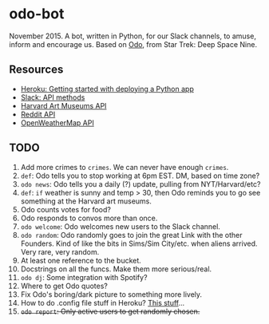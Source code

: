 odo-bot
=======

November 2015. A bot, written in Python, for our Slack channels, to amuse, inform and encourage us. Based on [Odo](https://en.wikipedia.org/wiki/Odo_%28Star_Trek%29), from Star Trek: Deep Space Nine.

## Resources
* [Heroku: Getting started with deploying a Python app](https://devcenter.heroku.com/articles/getting-started-with-python#introduction)
* [Slack: API methods](https://api.slack.com/methods)
* [Harvard Art Museums API](http://www.harvardartmuseums.org/collections/api)
* [Reddit API](https://www.reddit.com/dev/api)
* [OpenWeatherMap API](http://openweathermap.org/api)


## TODO
1. Add more crimes to `crimes`. We can never have enough `crimes`.
2. `def`: Odo tells you to stop working at 6pm EST. DM, based on time zone?
3. `odo news`: Odo tells you a daily (?) update, pulling from NYT/Harvard/etc?
4. `def`: `if` weather is sunny and temp > 30, then Odo reminds you to go see something at the Harvard art museums.
5. Odo counts votes for food?
6. Odo responds to convos more than once.
7. `odo welcome`: Odo welcomes new users to the Slack channel. 
8. `odo random`: Odo randomly goes to join the great Link with the other Founders. Kind of like the bits in Sims/Sim City/etc. when aliens arrived. Very rare, very random.
9. At least one reference to the bucket.
10. Docstrings on all the funcs. Make them more serious/real.
11. `odo dj`: Some integration with Spotify?
12. Where to get Odo quotes?
13. Fix Odo's boring/dark picture to something more lively.
14. How to do .config file stuff in Heroku? [This stuff](https://devcenter.heroku.com/articles/getting-started-with-python#define-config-vars)... 
15. ~~`odo report`: Only active users to get randomly chosen.~~
